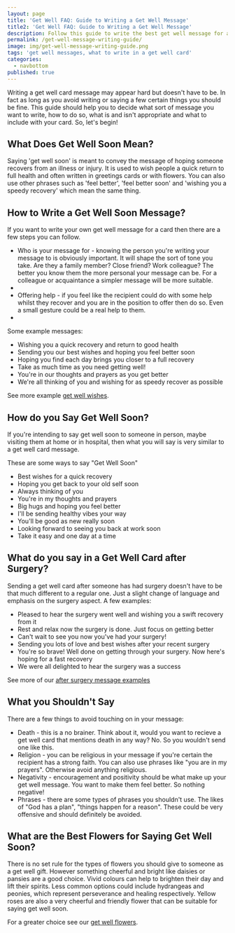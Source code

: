 ```yaml
---
layout: page
title: 'Get Well FAQ: Guide to Writing a Get Well Message'
title2: 'Get Well FAQ: Guide to Writing a Get Well Message'
description: Follow this guide to write the best get well message for a card
permalink: /get-well-message-writing-guide/
image: img/get-well-message-writing-guide.png
tags: 'get well messages, what to write in a get well card'
categories:
  - navbottom
published: true
---
```

Writing a get well card message may appear hard but doesn't have to be. In fact as long as you avoid writing or saying a few certain things you should be fine. This guide should help you to decide what sort of message you want to write, how to do so, what is and isn't appropriate and what to include with your card. So, let's begin!

<h2>What Does Get Well Soon Mean?</h2>

<p>Saying 'get well soon' is meant to convey the message of hoping someone recovers from an illness or injury. It is used to wish people a quick return to full health and often written in greetings cards or with flowers. You can also use other phrases such as 'feel better', 'feel better soon' and 'wishing you a speedy recovery' which mean the same thing.</p>

<h2>How to Write a Get Well Soon Message?</h2>

<p>If you want to write your own get well message for a card then there are a few steps you can follow.</p>

<ul>
<li>Who is your message for - knowing the person you're writing your message to is obviously important. It will shape the sort of tone you take. Are they a family member? Close friend? Work colleague? The better you know them the more personal your message can be. For a colleague or acquaintance a simpler message will be more suitable.</li>
<li></li>
<li>Offering help - if you feel like the recipient could do with some help whilst they recover and you are in the position to offer then do so. Even a small gesture could be a real help to them.</li>
<li></li>
</ul>

Some example messages:
<ul>
<li>Wishing you a quick recovery and return to good health</li>
<li>Sending you our best wishes and hoping you feel better soon</li>
<li>Hoping you find each day brings you closer to a full recovery</li>
<li>Take as much time as you need getting well!</li>
<li>You're in our thoughts and prayers as you get better</li>
<li>We're all thinking of you and wishing for as speedy recover as possible</li>
</ul>

See more example <a href="/get-well-wishes/">get well wishes</a>.

<h2>How do you Say Get Well Soon?</h2>

<p>If you're intending to say get well soon to someone in person, maybe visiting them at home or in hospital, then what you will say is very similar to a get well card message.</p>

These are some ways to say "Get Well Soon"
<ul>
<li>Best wishes for a quick recovery</li>
<li>Hoping you get back to your old self soon</li>
<li>Always thinking of you</li>
<li>You're in my thoughts and prayers</li>
<li>Big hugs and hoping you feel better</li>
<li>I'll be sending healthy vibes your way</li>
<li>You'll be good as new really soon</li>
<li>Looking forward to seeing you back at work soon</li>
<li>Take it easy and one day at a time</li>
</ul>

<h2>What do you say in a Get Well Card after Surgery?</h2>

<p>Sending a get well card after someone has had surgery doesn't have to be that much different to a regular one. Just a slight change of language and emphasis on the surgery aspect. A few examples:</p>

<ul>
<li>Pleased to hear the surgery went well and wishing you a swift recovery from it</li>
<li>Rest and relax now the surgery is done. Just focus on getting better</li>
<li>Can't wait to see you now you've had your surgery!</li>
<li>Sending you lots of love and best wishes after your recent surgery</li>
<li>You're so brave! Well done on getting through your surgery. Now here's hoping for a fast recovery </li>
<li>We were all delighted to hear the surgery was a success</li>
</ul>

See more of our <a href="/get-well-soon-messages-after-surgery">after surgery message examples</a>

<h2>What you Shouldn't Say</h2>

There are a few things to avoid touching on in your message:

<ul>
<li>Death - this is a no brainer. Think about it, would you want to recieve a get well card that mentions death in any way? No. So you wouldn't send one like this.</li>
<li>Religion - you can be religious in your message if you're certain the recipient has a strong faith. You can also use phrases like "you are in my prayers". Otherwise avoid anything religious. </li>  
<li>Negativity - encouragement and positivity should be what make up your get well message. You want to make them feel better. So nothing negative! </li>
<li>Phrases - there are some types of phrases you shouldn't use. The likes of "God has a plan", "things happen for a reason". These could be very offensive and should definitely be avoided.</li>
</ul>

<h2>What are the Best Flowers for Saying Get Well Soon?</h2>

<p>There is no set rule for the types of flowers you should give to someone as a get well gift. However something cheerful and bright like daisies or pansies are a good choice. Vivid colours can help to brighten their day and lift their spirits. Less common options could include hydrangeas and peonies, which represent perseverance and healing respectively.
Yellow roses are also a very cheerful and friendly flower that can be suitable for saying get well soon.</p>

<p>For a greater choice see our <a href="/get-well-flowers">get well flowers</a>.</p>
